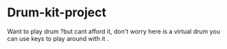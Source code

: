 # Drum-kit-project
Want to play drum ?but cant afford it, don't worry here is a virtual drum you can use keys to play around with it .

